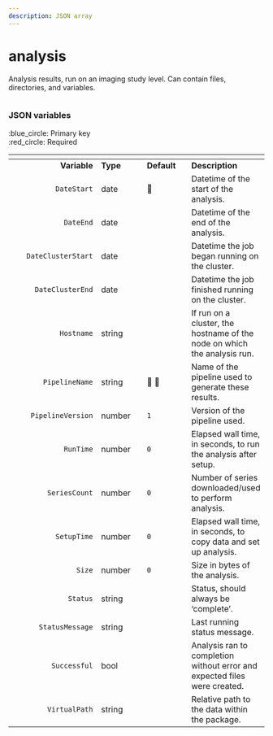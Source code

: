 ```yaml
---
description: JSON array
---
```


# analysis

Analysis results, run on an imaging study level. Can contain files, directories, and variables.

<figure><img src="https://mermaid.ink/img/pako:eNqVlEFrgzAUx7-KpAgKOspwFwc9bZcxNlhvw8uredasaiSJW6X0uy9RY6vtofVg3j_5_fOS99ADSTlFEpOtgDp33r-SytGP4Fx5b-vPjy7yw3BFQYFnXv7zCdHzNaQ72KI3jPNVVmPBKpTeGM0I3NcoWImVkt5ZPKNM4pCyVDFegWi9mfZ7uJsNV1vBmxoqKFqpE3fKsdLuO6Cy2fxgqlPbwK5bbRjVUKY3GsYrBN9IFL9gDiO9c3GFZZXSy_qKHTxRI90nMql1OUzmbrhc7i_FpGcDi7hubwkfTIMElDJjhemRCS10iZqiGFBOGu26Z30x2En28Ek73YRvfWPPu3MMovdYNXPYixiDjXuDVRPDeAXVFuiMxzdMES-yLAt0tQTfYUhB5iAEtPHj1DTJco9xVoV7rJNS3GKc2ceO3uKdXnN04NNyGfSeeBFF0RCHf4yqPI7qPQlIiaIERvXf4WD2SojKscSExDqkmEFTqIQk1VGjTa2rj6-UKS5InEEhMSDQKL5uq5TESjRooRcG-mdTjpT-VL85t_r4Dw0uklg?type=png" alt=""><figcaption></figcaption></figure>

### JSON variables

:blue\_circle: Primary key\
:red\_circle: Required

<table data-header-hidden data-full-width="true"><thead><tr><th width="215" align="right"></th><th width="108.00000000000003"></th><th width="102"></th><th></th></tr></thead><tbody><tr><td align="right"><strong>Variable</strong></td><td><strong>Type</strong></td><td><strong>Default</strong></td><td><strong>Description</strong></td></tr><tr><td align="right"><code>DateStart</code></td><td>date</td><td><span data-gb-custom-inline data-tag="emoji" data-code="1f534">🔴</span></td><td>Datetime of the start of the analysis.</td></tr><tr><td align="right"><code>DateEnd</code></td><td>date</td><td></td><td>Datetime of the end of the analysis.</td></tr><tr><td align="right"><code>DateClusterStart</code></td><td>date</td><td></td><td>Datetime the job began running on the cluster.</td></tr><tr><td align="right"><code>DateClusterEnd</code></td><td>date</td><td></td><td>Datetime the job finished running on the cluster.</td></tr><tr><td align="right"><code>Hostname</code></td><td>string</td><td></td><td>If run on a cluster, the hostname of the node on which the analysis run.</td></tr><tr><td align="right"><code>PipelineName</code></td><td>string</td><td><span data-gb-custom-inline data-tag="emoji" data-code="1f534">🔴</span> <span data-gb-custom-inline data-tag="emoji" data-code="1f535">🔵</span></td><td>Name of the pipeline used to generate these results.</td></tr><tr><td align="right"><code>PipelineVersion</code></td><td>number</td><td><code>1</code></td><td>Version of the pipeline used.</td></tr><tr><td align="right"><code>RunTime</code></td><td>number</td><td><code>0</code></td><td>Elapsed wall time, in seconds, to run the analysis after setup.</td></tr><tr><td align="right"><code>SeriesCount</code></td><td>number</td><td><code>0</code></td><td>Number of series downloaded/used to perform analysis.</td></tr><tr><td align="right"><code>SetupTime</code></td><td>number</td><td><code>0</code></td><td>Elapsed wall time, in seconds, to copy data and set up analysis.</td></tr><tr><td align="right"><code>Size</code></td><td>number</td><td><code>0</code></td><td>Size in bytes of the analysis.</td></tr><tr><td align="right"><code>Status</code></td><td>string</td><td></td><td>Status, should always be ‘complete’.</td></tr><tr><td align="right"><code>StatusMessage</code></td><td>string</td><td></td><td>Last running status message.</td></tr><tr><td align="right"><code>Successful</code></td><td>bool</td><td></td><td>Analysis ran to completion without error and expected files were created.</td></tr><tr><td align="right"><code>VirtualPath</code></td><td>string</td><td></td><td>Relative path to the data within the package.</td></tr></tbody></table>
